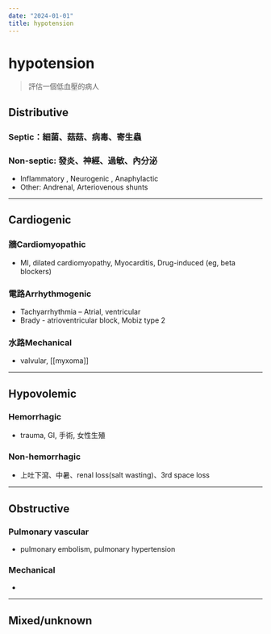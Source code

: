 ```yaml
---
date: "2024-01-01"
title: hypotension
---
```


# hypotension

> 評估一個低血壓的病人

## Distributive
### Septic：細菌、菇菇、病毒、寄生蟲
### Non-septic: 發炎、神經、過敏、內分泌
* Inflammatory , Neurogenic , Anaphylactic
* Other: Andrenal, Arteriovenous shunts

---
## Cardiogenic
### 牆Cardiomyopathic
* MI, dilated cardiomyopathy, Myocarditis, Drug-induced (eg, beta blockers)
### 電路Arrhythmogenic
* Tachyarrhythmia – Atrial, ventricular
* Brady - atrioventricular block, Mobiz type 2
### 水路Mechanical
* valvular, [[myxoma]]
---

## Hypovolemic
### Hemorrhagic
* trauma, GI, 手術, 女性生殖
### Non-hemorrhagic
* 上吐下瀉、中暑、renal loss(salt wasting)、3rd space loss

---
## Obstructive
### Pulmonary vascular
* pulmonary embolism, pulmonary hypertension
### Mechanical
*
---

## Mixed/unknown
